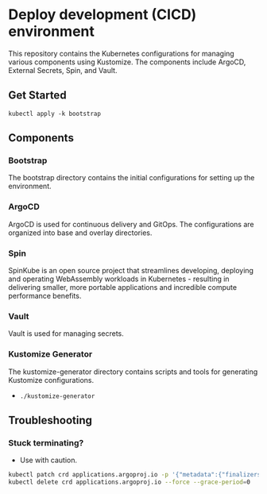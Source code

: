 # Deploy development (CICD) environment
This repository contains the Kubernetes configurations for managing various components using Kustomize. The components include ArgoCD, External Secrets, Spin, and Vault.

## Get Started

`kubectl apply -k bootstrap`


## Components


### Bootstrap

The bootstrap directory contains the initial configurations for setting up the environment.

### ArgoCD

ArgoCD is used for continuous delivery and GitOps. The configurations are organized into base and overlay directories.


### Spin
SpinKube is an open source project that streamlines developing, deploying and operating WebAssembly workloads in Kubernetes - resulting in delivering smaller, more portable applications and incredible compute performance benefits.


### Vault

Vault is used for managing secrets.

### Kustomize Generator

The kustomize-generator directory contains scripts and tools for generating Kustomize configurations.
- `./kustomize-generator`


## Troubleshooting
### Stuck terminating?
- Use with caution.
```bash
kubectl patch crd applications.argoproj.io -p '{"metadata":{"finalizers":[]}}' --type=merge
kubectl delete crd applications.argoproj.io --force --grace-period=0
```
